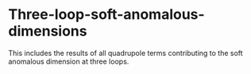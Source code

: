# Three-loop-soft-anomalous-dimensions
This includes the results of all quadrupole terms contributing to the soft anomalous dimension at three loops. 
